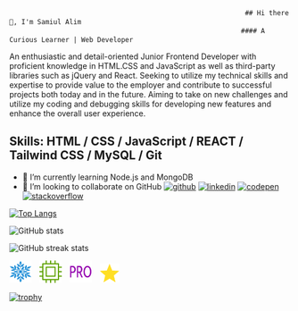                                                                ## Hi there 👋, I'm Samiul Alim
                                                              #### A Curious Learner | Web Developer

An enthusiastic and detail-oriented Junior Frontend Developer with 
proficient knowledge in HTML.CSS and JavaScript as well as third-party libraries such as jQuery and React. Seeking to utilize my technical skills and expertise to provide value to the employer and contribute to successful projects both today and in the future. Aiming to take on new challenges and utilize my coding and debugging skills for developing new features and enhance the overall user experience.


## Skills: HTML / CSS /  JavaScript /  REACT / Tailwind CSS / MySQL / Git

- 🌱 I’m currently learning Node.js and MongoDB 
- 👯 I’m looking to collaborate on GitHub 
[<img src='https://cdn.jsdelivr.net/npm/simple-icons@3.0.1/icons/github.svg' alt='github' height='40'>](https://github.com/Samiul-25)  [<img src='https://cdn.jsdelivr.net/npm/simple-icons@3.0.1/icons/linkedin.svg' alt='linkedin' height='40'>](https://www.linkedin.com/in/https://www.linkedin.com/in/md-samiul-alim-7587341b2//)  [<img src='https://cdn.jsdelivr.net/npm/simple-icons@3.0.1/icons/codepen.svg' alt='codepen' height='40'>](https://codepen.io/https://codepen.io/Samiul-Alim-Shakil)  [<img src='https://cdn.jsdelivr.net/npm/simple-icons@3.0.1/icons/stackoverflow.svg' alt='stackoverflow' height='40'>](https://stackoverflow.com/users/https://stackoverflow.com/users/19216644/samiul-alim-shakil)

[![Top Langs](https://github-readme-stats.vercel.app/api/top-langs/?username=Samiul-25)](https://github.com/anuraghazra/github-readme-stats)

![GitHub stats](https://github-readme-stats.vercel.app/api?username=Samiul-25&show_icons=true)  

![GitHub streak stats](https://streak-stats.demolab.com/?user=Samiul-25)

<a href='https://archiveprogram.github.com/'><img src='https://raw.githubusercontent.com/acervenky/animated-github-badges/master/assets/acbadge.gif' width='40' height='40'></a> <a href='https://docs.github.com/en/developers'><img src='https://raw.githubusercontent.com/acervenky/animated-github-badges/master/assets/devbadge.gif' width='40' height='40'></a> <a href='https://github.com/pricing'><img src='https://raw.githubusercontent.com/acervenky/animated-github-badges/master/assets/pro.gif' width='40' height='40'></a> <a href='https://stars.github.com/'><img src='https://raw.githubusercontent.com/acervenky/animated-github-badges/master/assets/starbadge.gif' width='35' height='35'></a> 

[![trophy](https://github-profile-trophy.vercel.app/?username=Samiul-25)](https://github.com/ryo-ma/github-profile-trophy)

  

